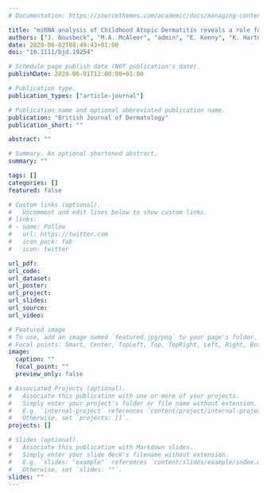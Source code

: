 ```yaml
---
# Documentation: https://sourcethemes.com/academic/docs/managing-content/

title: "miRNA analysis of Childhood Atopic Dermatitis reveals a role for miR-451a"
authors: ["J. Nousbeck", "M.A. McAleer", "admin", "E. Kenny", "K. Harte", "S. Kezic", "R.J. Tanaka", "A.D. Irvine"]
date: 2020-06-02T08:49:43+01:00
doi: "10.1111/bjd.19254"

# Schedule page publish date (NOT publication's date).
publishDate: 2020-06-01T12:00:00+01:00

# Publication type.
publication_types: ["article-journal"]

# Publication name and optional abbreviated publication name.
publication: "British Journal of Dermatology"
publication_short: ""

abstract: ""

# Summary. An optional shortened abstract.
summary: ""

tags: []
categories: []
featured: false

# Custom links (optional).
#   Uncomment and edit lines below to show custom links.
# links:
# - name: Follow
#   url: https://twitter.com
#   icon_pack: fab
#   icon: twitter

url_pdf:
url_code:
url_dataset:
url_poster:
url_project:
url_slides:
url_source:
url_video:

# Featured image
# To use, add an image named `featured.jpg/png` to your page's folder. 
# Focal points: Smart, Center, TopLeft, Top, TopRight, Left, Right, BottomLeft, Bottom, BottomRight.
image:
  caption: ""
  focal_point: ""
  preview_only: false

# Associated Projects (optional).
#   Associate this publication with one or more of your projects.
#   Simply enter your project's folder or file name without extension.
#   E.g. `internal-project` references `content/project/internal-project/index.md`.
#   Otherwise, set `projects: []`.
projects: []

# Slides (optional).
#   Associate this publication with Markdown slides.
#   Simply enter your slide deck's filename without extension.
#   E.g. `slides: "example"` references `content/slides/example/index.md`.
#   Otherwise, set `slides: ""`.
slides: ""
---
```

